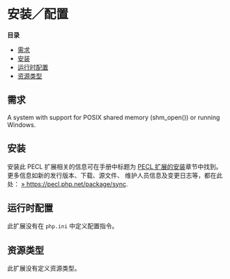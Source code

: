 安装／配置
==========

**目录**

-   [需求](/sync/setup.html#需求)
-   [安装](/sync/setup.html#安装)
-   [运行时配置](/sync/setup.html#运行时配置)
-   [资源类型](/sync/setup.html#资源类型)

需求
----

A system with support for POSIX shared memory (shm\_open()) or running
Windows.

安装
----

安装此 PECL 扩展相关的信息可在手册中标题为
<a href="/install/pecl.html" class="link">PECL 扩展的安装</a>章节中找到。更多信息如新的发行版本、下载、源文件、
维护人员信息及变更日志等，都在此处：
<a href="https://pecl.php.net/package/sync" class="link external">» https://pecl.php.net/package/sync</a>.

运行时配置
----------

此扩展没有在 `php.ini` 中定义配置指令。

资源类型
--------

此扩展没有定义资源类型。
